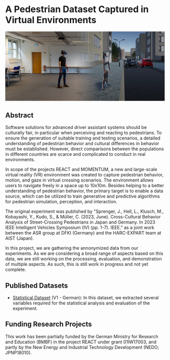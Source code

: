 
# A Pedestrian Dataset Captured in Virtual Environments

  
![](html/images/Teaser.jpg)

## Abstract

Software solutions for advanced driver assistant systems should be culturally fair, in particular when perceiving and reacting to pedestrians. To ensure the generation of suitable training and testing scenarios, a detailed understanding of pedestrian behavior and cultural differences in behavior must be established. However, direct comparisons between the populations in different countries are scarce and complicated to conduct in real environments.

In scope of the projects REACT and MOMENTUM, a new and large-scale virtual reality (VR) environment was created to capture pedestrian behavior, motion, and gaze in virtual crossing scenarios. The environment allows users to navigate freely in a space up to 10x10m. Besides helping to a better understanding of pedestrian behavior, the primary target is to enable a data source, which can be utilized to train generative and predictive algorithms for pedestrian simulation, perception, and interaction.

The original experiment was published by "Sprenger, J., Hell, L., Klusch, M., Kobayashi, Y., Kudo, S., & Müller, C. (2023, June). Cross-Cultural Behavior Analysis of Street-Crossing Pedestrians in Japan and Germany. In 2023 IEEE Intelligent Vehicles Symposium (IV) (pp. 1-7). IEEE." as a joint work between the ASR group at DFKI (Germany) and the HARC-EXPART team at AIST (Japan).

In this project, we are gathering the annonymized data from our experiments. As we are considering a broad range of aspects based on this data, we are still working on the processing, evaluation, and demonstration of multiple aspects. As such, this is still work in progress and not yet complete.

## Published Datasets

-   [Statistical Dataset](data/StatisticalData/) (V1 - German): In this dataset, we extracted several variables required for the statistical analysis and evaluation of the experiment.

## Funding Research Projects

This work has been partially funded by the German Ministry for Research and Education (BMBF) in the project REACT under grant 01IW17003, and partly by the New Energy and Industrial Technology Development (NEDO; JPNP18010).
